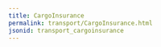 ```yaml
---
title: CargoInsurance
permalink: transport/CargoInsurance.html
jsonid: transport_cargoinsurance
---
```


